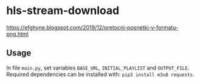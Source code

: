 # hls-stream-download
https://efghyne.blogspot.com/2019/12/pretocni-posnetki-v-formatu-png.html

## Usage
In file `main.py`, set variables `BASE_URL`, `INITIAL_PLAYLIST` and `OUTPUT_FILE`.
Required dependencies can be installed with: `pip3 install m3u8 requests`.
